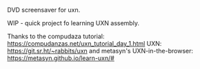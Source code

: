 DVD screensaver for uxn.

WIP - quick project fo learning UXN assembly.

Thanks to the compudaza tutorial: https://compudanzas.net/uxn_tutorial_day_1.html
UXN: https://git.sr.ht/~rabbits/uxn
and metasyn's UXN-in-the-browser: https://metasyn.github.io/learn-uxn/#
